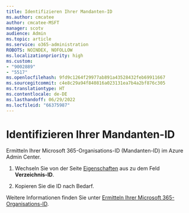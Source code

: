 ```yaml
---
title: Identifizieren Ihrer Mandanten-ID
ms.author: cmcatee
author: cmcatee-MSFT
manager: scotv
audience: Admin
ms.topic: article
ms.service: o365-administration
ROBOTS: NOINDEX, NOFOLLOW
ms.localizationpriority: high
ms.custom:
- "9002889"
- "5517"
ms.openlocfilehash: 9fd9c1264f29977ab891a43528432feb69911667
ms.sourcegitcommit: c4e8c29a94f840816a023131ea7b4a2bf876c305
ms.translationtype: HT
ms.contentlocale: de-DE
ms.lasthandoff: 06/29/2022
ms.locfileid: "66375987"
---
```

# <a name="identify-your-tenant-id"></a>Identifizieren Ihrer Mandanten-ID

Ermitteln Ihrer Microsoft 365-Organisations-ID (Mandanten-ID) im Azure Admin Center.

1. Wechseln Sie von der Seite [Eigenschaften](https://aka.ms/AzurePropertiesPage) aus zu dem Feld **Verzeichnis-ID**.

2. Kopieren Sie die ID nach Bedarf.

Weitere Informationen finden Sie unter [Ermitteln Ihrer Microsoft 365-Organisations-ID](https://docs.microsoft.com/onedrive/find-your-office-365-tenant-id).
